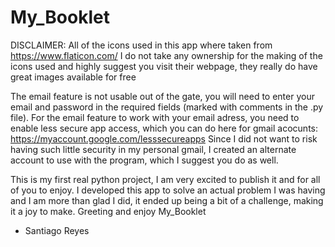# My_Booklet
DISCLAIMER: All of the  icons used in this app where taken from https://www.flaticon.com/
I do not take any ownership for the making of the icons used and highly suggest you visit their webpage, they really do have great images available for free

The email feature is not usable out of the gate, you will need to enter your email and password in the required fields (marked with comments in the .py file).
For the email feature to work with your email adress, you need to enable less secure app access, which you can do here for gmail acocunts: https://myaccount.google.com/lesssecureapps
Since I did not want to risk having such little security in my personal gmail, I created an alternate account to use with the program, which I suggest you do as well.

This is my first real python project, I am very excited to publish it and for all of you to enjoy.
I developed this app to solve an actual problem I was having and I am more than glad I did, it ended up being a bit of a challenge, making it a joy to make.
Greeting and enjoy My_Booklet
- Santiago Reyes
